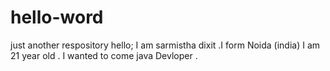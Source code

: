 # hello-word
just another respository
hello;
 I am sarmistha dixit .I form Noida (india)
I am 21 year old . I wanted to come java Devloper .

